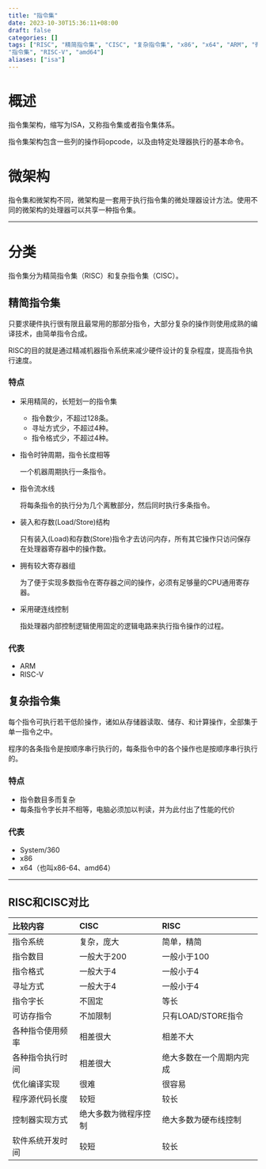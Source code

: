 ```yaml
---
title: "指令集"
date: 2023-10-30T15:36:11+08:00
draft: false
categories: []
tags: ["RISC", "精简指令集", "CISC", "复杂指令集", "x86", "x64", "ARM", "微架构",
"指令集", "RISC-V", "amd64"]
aliases: ["isa"]
---
```


# 概述

指令集架构，缩写为ISA，又称指令集或者指令集体系。

指令集架构包含一些列的操作码opcode，以及由特定处理器执行的基本命令。

# 微架构

指令集和微架构不同，微架构是一套用于执行指令集的微处理器设计方法。使用不同的微架构的处理器可以共享一种指令集。

---

# 分类

指令集分为精简指令集（RISC）和复杂指令集（CISC）。

## 精简指令集

只要求硬件执行很有限且最常用的那部分指令，大部分复杂的操作则使用成熟的编译技术，由简单指令合成。

RISC的目的就是通过精减机器指令系统来减少硬件设计的复杂程度，提高指令执行速度。

### 特点

* 采用精简的，长短划一的指令集

  * 指令数少，不超过128条。
  * 寻址方式少，不超过4种。
  * 指令格式少，不超过4种。
* 指令时钟周期，指令长度相等

  一个机器周期执行一条指令。
* 指令流水线

  将每条指令的执行分为几个离散部分，然后同时执行多条指令。
* 装入和存数(Load/Store)结构

  只有装入(Load)和存数(Store)指令才去访问内存，所有其它操作只访问保存在处理器寄存器中的操作数。
* 拥有较大寄存器组

  为了便于实现多数指令在寄存器之间的操作，必须有足够量的CPU通用寄存器。
* 采用硬连线控制

  指处理器内部控制逻辑使用固定的逻辑电路来执行指令操作的过程。

### 代表

* ARM
* RISC-V

## 复杂指令集

每个指令可执行若干低阶操作，诸如从存储器读取、储存、和计算操作，全部集于单一指令之中。

程序的各条指令是按顺序串行执行的，每条指令中的各个操作也是按顺序串行执行的。

### 特点

* 指令数目多而复杂
* 每条指令字长并不相等，电脑必须加以判读，并为此付出了性能的代价

### 代表

* System\/360
* x86
* x64（也叫x86-64、amd64）

---

## RISC和CISC对比

| 比较内容 | CISC | RISC |
| :--- | :--- | :--- |
| 指令系统 | 复杂，庞大  | 简单，精简 |
| 指令数目 | 一般大于200 | 一般小于100 |
| 指令格式 | 一般大于4 | 一般小于4 |
| 寻址方式 | 一般大于4 | 一般小于4                |
| 指令字长 | 不固定 | 等长                     |
| 可访存指令 | 不加限制 | 只有LOAD/STORE指令       |
| 各种指令使用频率 | 相差很大             | 相差不大                 |
| 各种指令执行时间 | 相差很大             | 绝大多数在一个周期内完成 |
| 优化编译实现     | 很难                 | 很容易                   |
| 程序源代码长度   | 较短                 | 较长                     |
| 控制器实现方式   | 绝大多数为微程序控制 | 绝大多数为硬布线控制     |
| 软件系统开发时间 | 较短                 | 较长                     |